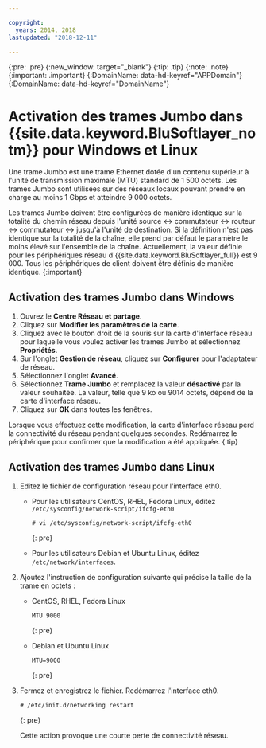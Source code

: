 ```yaml
---

copyright:
  years: 2014, 2018
lastupdated: "2018-12-11"

---
```

{:pre: .pre}
{:new_window: target="_blank"}
{:tip: .tip}
{:note: .note}
{:important: .important}
{:DomainName: data-hd-keyref="APPDomain"}
{:DomainName: data-hd-keyref="DomainName"}


# Activation des trames Jumbo dans {{site.data.keyword.BluSoftlayer_notm}} pour Windows et Linux

Une trame Jumbo est une trame Ethernet dotée d'un contenu supérieur à l'unité de transmission maximale (MTU) standard de 1 500 octets. Les trames Jumbo sont utilisées sur des réseaux locaux pouvant prendre en charge au moins 1 Gbps et atteindre 9 000 octets.

Les trames Jumbo doivent être configurées de manière identique sur la totalité du chemin réseau depuis l'unité source <-> commutateur <-> routeur <-> commutateur <-> jusqu'à l'unité de destination. Si la définition n'est pas identique sur la totalité de la chaîne, elle prend par défaut le paramètre le moins élevé sur l'ensemble de la chaîne. Actuellement, la valeur définie pour les périphériques réseau d'{{site.data.keyword.BluSoftlayer_full}} est 9 000. Tous les périphériques de client doivent être définis de manière identique.
{:important}

## Activation des trames Jumbo dans Windows

1. Ouvrez le **Centre Réseau et partage**.
2. Cliquez sur **Modifier les paramètres de la carte**.
3. Cliquez avec le bouton droit de la souris sur la carte d'interface réseau pour laquelle vous voulez activer les trames Jumbo et sélectionnez **Propriétés**.
4. Sur l'onglet **Gestion de réseau**, cliquez sur **Configurer** pour l'adaptateur de réseau.
5. Sélectionnez l'onglet **Avancé**.
6. Sélectionnez **Trame Jumbo** et remplacez la valeur **désactivé** par la valeur souhaitée. La valeur, telle que 9 ko ou 9014 octets, dépend de la carte d'interface réseau.
7. Cliquez sur **OK** dans toutes les fenêtres.

Lorsque vous effectuez cette modification, la carte d'interface réseau perd la connectivité du réseau pendant quelques secondes. Redémarrez le périphérique pour confirmer que la modification a été appliquée.
{:tip}


## Activation des trames Jumbo dans Linux

1. Editez le fichier de configuration réseau pour l'interface eth0.
   - Pour les utilisateurs CentOS, RHEL, Fedora Linux, éditez `/etc/sysconfig/network-script/ifcfg-eth0`
     ```
     # vi /etc/sysconfig/network-script/ifcfg-eth0
     ```
     {: pre}

   - Pour les utilisateurs Debian et Ubuntu Linux, éditez `/etc/network/interfaces`.

2. Ajoutez l'instruction de configuration suivante qui précise la taille de la trame en octets :
   - CentOS, RHEL, Fedora Linux
     ```
     MTU 9000
     ```
     {: pre}

   - Debian et Ubuntu Linux
     ```
     MTU=9000
     ```
     {: pre}

3. Fermez et enregistrez le fichier. Redémarrez l'interface eth0.
   ```
   # /etc/init.d/networking restart
   ```
   {: pre}

   Cette action provoque une courte perte de connectivité réseau.
